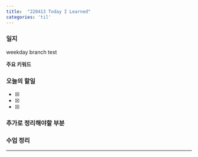 ```yaml
---
title:  "220413 Today I Learned"
categories: 'til'
---
```

<!-- 
![aas](/assets/til/220328til1.png)

<img src="/assets/til/220328til1.png" width="100%" height="100%"> -->



### 일지


weekday branch test


**주요 키워드**





### 오늘의 할일

- [x] 
- [x] 
- [x] 



### 추가로 정리해야할 부분



### 수업 정리

---


